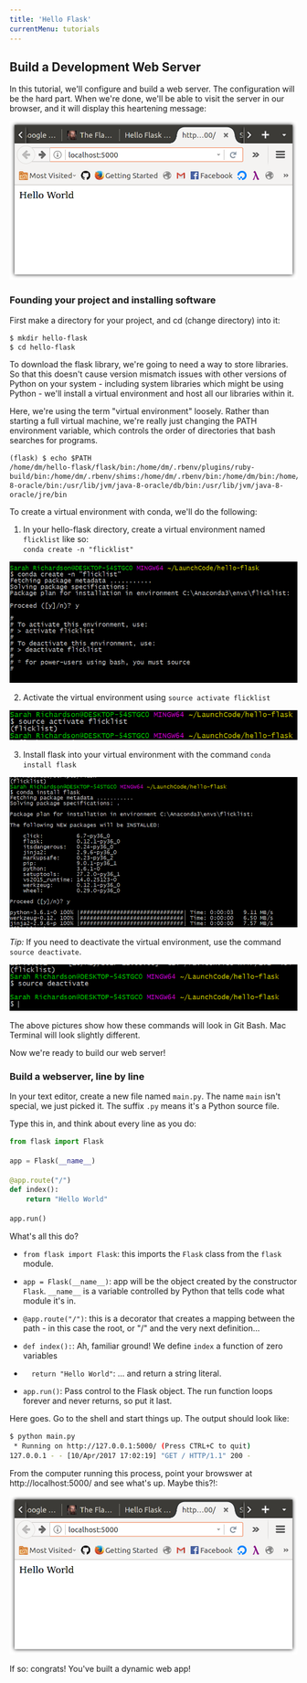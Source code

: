 ```yaml
---
title: 'Hello Flask'
currentMenu: tutorials
---
```


## Build a Development Web Server

In this tutorial, we'll configure and build a web server. The
configuration will be the hard part. When we're done, we'll be able to
visit the server in our browser, and it will display this heartening message:

![Hello World screenshot](hello-world-browser-screenshot.png)

### Founding your project and installing software

First make a directory for your project, and cd (change directory) into it:

```
$ mkdir hello-flask
$ cd hello-flask
```

To download the flask library, we're going to need a way to store
libraries. So that this doesn't cause version mismatch issues with
other versions of Python on your system - including system libraries
which might be using Python - we'll install a virtual environment and
host all our libraries within it.

<aside class="aside-note" markdown="1">
Here, we're using the term "virtual environment" loosely. Rather than starting a full virtual machine, we're really just changing the PATH environment variable, which controls the order of directories that bash searches for programs.

```
(flask) $ echo $PATH
/home/dm/hello-flask/flask/bin:/home/dm/.rbenv/plugins/ruby-build/bin:/home/dm/.rbenv/shims:/home/dm/.rbenv/bin:/home/dm/bin:/home/dm/.local/bin:/usr/local/sbin:/usr/local/bin:/usr/sbin:/usr/bin:/sbin:/bin:/usr/games:/usr/local/games:/snap/bin:/usr/lib/jvm/java-8-oracle/bin:/usr/lib/jvm/java-8-oracle/db/bin:/usr/lib/jvm/java-8-oracle/jre/bin
```
</aside>

To create a virtual environment with conda, we'll do the following:

1. In your hello-flask directory, create a virtual environment named `flicklist` like so:  
`conda create -n "flicklist"`

![Create virtual environment](images/create-venv.png)

2. Activate the virtual environment using `source activate flicklist`

![Activate virtual environment](images/activate-flicklist.png)

3. Install flask into your virtual environment with the command `conda install flask`

![Install flask](images/install-flask.png)

*Tip:* If you need to deactivate the virtual environment, use the command ``source deactivate``.

![Deactivate virtual environment](images/deactivate-venv.png)

<aside class="aside-note" markdown="1">
The above pictures show how these commands will look in Git Bash. Mac Terminal will look slightly different. 
</aside>

Now we're ready to build our web server!

### Build a webserver, line by line

In your text editor, create a new file named `main.py`. The name
`main` isn't special, we just picked it. The suffix `.py` means it's a
Python source file.

Type this in, and think about every line as you do:

```python
from flask import Flask

app = Flask(__name__)

@app.route("/")
def index():
    return "Hello World"

app.run()

```

What's all this do?

- `from flask import Flask`: this imports the `Flask` class from the `flask` module.
- `app = Flask(__name__)`: app will be the object created by the constructor `Flask`. `__name__` is a variable controlled by Python that tells code what module it's in.

- `@app.route("/")`: this is a decorator that creates a mapping between the path - in this case the root, or  "/"  and the very next definition...
- `def index():`: Ah, familiar ground! We define `index` a function of zero variables
- `  return "Hello World"`: ... and return a string literal.
- `app.run()`: Pass control to the Flask object. The run function loops forever and never returns, so put it last.

Here goes. Go to the shell and start things up. The output should look like:

```bash
$ python main.py
 * Running on http://127.0.0.1:5000/ (Press CTRL+C to quit)
127.0.0.1 - - [10/Apr/2017 17:02:19] "GET / HTTP/1.1" 200 -
```

From the computer running this process, point your browswer at http://localhost:5000/ and see what's up. Maybe this?!:

![Hello World screenshot](hello-world-browser-screenshot.png)

If so: congrats! You've built a dynamic web app!
